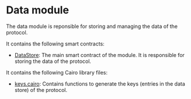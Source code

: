 # Data module

The data module is reponsible for storing and managing the data of the protocol.

It contains the following smart contracts:

- [DataStore](https://github.com/keep-starknet-strange/gojo/blob/main/src/data/data_store.cairo): The main smart contract of the module. It is responsible for storing the data of the protocol.

It contains the following Cairo library files:

- [keys.cairo](https://github.com/keep-starknet-strange/gojo/blob/main/src/data/keys.cairo): Contains functions to generate the keys (entries in the data store) of the protocol.
